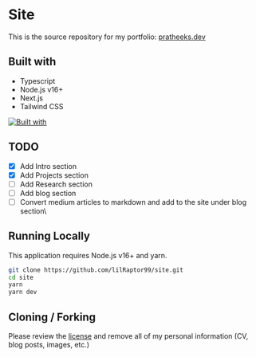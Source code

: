 # Site

This is the source repository for my portfolio: [pratheeks.dev](https://pratheeks.dev)

## Built with

- Typescript
- Node.js v16+
- Next.js
- Tailwind CSS

[![Built with](https://skillicons.dev/icons?i=ts,nodejs,nextjs,tailwind)](/)

## TODO

- [x] Add Intro section
- [x] Add Projects section
- [ ] Add Research section
- [ ] Add blog section
- [ ] Convert medium articles to markdown and add to the site under blog section\

## Running Locally

This application requires Node.js v16+ and yarn.

```bash
git clone https://github.com/lilRaptor99/site.git
cd site
yarn
yarn dev
```

## Cloning / Forking

Please review the [license](https://github.com/lilRaptor99/site/blob/main/LICENSE.txt) and remove all of my personal information (CV, blog posts, images, etc.)
